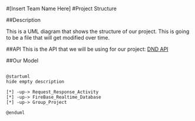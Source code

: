 #[Insert Team Name Here]
#Project Structure

##Description

This is a UML diagram that shows the structure of our project. This is going to be a file that will get modified over time.

##API
This is the API that we will be using for our project:
[DND API](https://www.dnd5eapi.co/docs/#overview)

##Our Model

```plantuml

@startuml
hide empty description

[*] -up-> Request_Response_Activity
[*] -up-> FireBase_Realtime_Database
[*] -up-> Group_Project

@enduml
```
